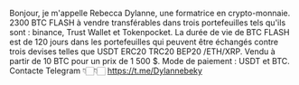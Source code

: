Bonjour, je m'appelle Rebecca Dylanne, une formatrice en crypto-monnaie.
2300 BTC FLASH à vendre transférables dans trois portefeuilles
tels qu'ils sont : binance, Trust Wallet et Tokenpocket.
La durée de vie de BTC FLASH est de 120 jours dans les portefeuilles
qui peuvent être échangés contre trois devises telles que
USDT ERC20 TRC20 BEP20 /ETH/XRP. Vendu à partir de 10 BTC pour un prix de 1 500 $.
Mode de paiement : USDT et BTC.
Contacte Telegram 👇🏻👇🏻
https://t.me/Dylannebeky  
<!--- dylannebeky/dylannebeky est un ✨ référentiel spécial ✨
